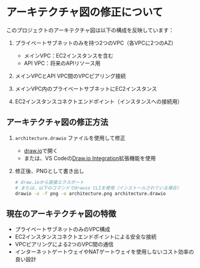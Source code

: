 # アーキテクチャ図の修正について

このプロジェクトのアーキテクチャ図は以下の構成を反映しています：

1. プライベートサブネットのみを持つ2つのVPC（各VPCに2つのAZ）
   - メインVPC：EC2インスタンスを含む
   - API VPC：将来のAPIリソース用

2. メインVPCとAPI VPC間のVPCピアリング接続

3. メインVPC内のプライベートサブネットにEC2インスタンス

4. EC2インスタンスコネクトエンドポイント（インスタンスへの接続用）

## アーキテクチャ図の修正方法

1. `architecture.drawio` ファイルを使用して修正
   - [draw.io](https://app.diagrams.net/)で開く
   - または、VS Codeの[Draw.io Integration](https://marketplace.visualstudio.com/items?itemName=hediet.vscode-drawio)拡張機能を使用

2. 修正後、PNGとして書き出し
   ```bash
   # draw.ioから直接エクスポート
   # または、以下のコマンドでdrawio CLIを使用（インストールされている場合）
   drawio -x -f png -o architecture.png architecture.drawio
   ```

## 現在のアーキテクチャ図の特徴

- プライベートサブネットのみのVPC構成
- EC2インスタンスコネクトエンドポイントによる安全な接続
- VPCピアリングによる2つのVPC間の通信
- インターネットゲートウェイやNATゲートウェイを使用しないコスト効率の良い設計
